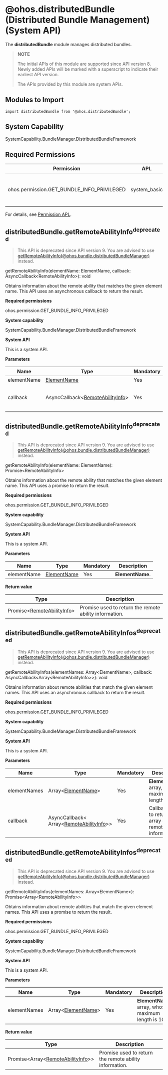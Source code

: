 # @ohos.distributedBundle (Distributed Bundle Management) (System API)

The **distributedBundle** module manages distributed bundles.

> **NOTE**
>
> The initial APIs of this module are supported since API version 8. Newly added APIs will be marked with a superscript to indicate their earliest API version.
>
> The APIs provided by this module are system APIs.

## Modules to Import

```
import distributedBundle from '@ohos.distributedBundle';
```

## System Capability

SystemCapability.BundleManager.DistributedBundleFramework

## Required Permissions

| Permission                                      | APL    | Description              |
| ------------------------------------------ | ------------ | ------------------ |
| ohos.permission.GET_BUNDLE_INFO_PRIVILEGED | system_basic | Permission to query information about all applications. |

For details, see [Permission APL](../../security/AccessToken/app-permission-mgmt-overview.md#permission-apl).

## distributedBundle.getRemoteAbilityInfo<sup>deprecated<sup>

> This API is deprecated since API version 9. You are advised to use [getRemoteAbilityInfo(@ohos.bundle.distributedBundleManager)](js-apis-distributedBundleManager-sys.md) instead.

getRemoteAbilityInfo(elementName: ElementName, callback: AsyncCallback&lt;RemoteAbilityInfo&gt;): void

Obtains information about the remote ability that matches the given element name. This API uses an asynchronous callback to return the result.

**Required permissions**

ohos.permission.GET_BUNDLE_INFO_PRIVILEGED

**System capability**

SystemCapability.BundleManager.DistributedBundleFramework

**System API**

This is a system API.

**Parameters**

| Name     | Type                                                        | Mandatory | Description                                              |
| ----------- | ------------------------------------------------------------ | ---- | -------------------------------------------------- |
| elementName | [ElementName](js-apis-bundle-ElementName.md)                 | Yes  | **ElementName**.                           |
| callback    | AsyncCallback<[RemoteAbilityInfo](js-apis-bundle-remoteAbilityInfo-sys.md)> | Yes  | Callback used to return the remote ability information. |



## distributedBundle.getRemoteAbilityInfo<sup>deprecated<sup>

> This API is deprecated since API version 9. You are advised to use [getRemoteAbilityInfo(@ohos.bundle.distributedBundleManager)](js-apis-distributedBundleManager-sys.md) instead.

getRemoteAbilityInfo(elementName: ElementName): Promise&lt;RemoteAbilityInfo&gt;

Obtains information about the remote ability that matches the given element name. This API uses a promise to return the result.

**Required permissions**

ohos.permission.GET_BUNDLE_INFO_PRIVILEGED

**System capability**

SystemCapability.BundleManager.DistributedBundleFramework

**System API**

This is a system API.

**Parameters**

| Name     | Type                                        | Mandatory | Description                   |
| ----------- | -------------------------------------------- | ---- | ----------------------- |
| elementName | [ElementName](js-apis-bundle-ElementName.md) | Yes  | **ElementName**. |

**Return value**

| Type                                                        | Description                             |
| ------------------------------------------------------------ | --------------------------------- |
| Promise\<[RemoteAbilityInfo](js-apis-bundle-remoteAbilityInfo-sys.md)> | Promise used to return the remote ability information. |

## distributedBundle.getRemoteAbilityInfos<sup>deprecated<sup>

> This API is deprecated since API version 9. You are advised to use [getRemoteAbilityInfo(@ohos.bundle.distributedBundleManager)](js-apis-distributedBundleManager-sys.md) instead.

getRemoteAbilityInfos(elementNames: Array&lt;ElementName&gt;, callback: AsyncCallback&lt;Array&lt;RemoteAbilityInfo&gt;&gt;): void

Obtains information about remote abilities that match the given element names. This API uses an asynchronous callback to return the result.

**Required permissions**

ohos.permission.GET_BUNDLE_INFO_PRIVILEGED

**System capability**

SystemCapability.BundleManager.DistributedBundleFramework

**System API**

This is a system API.

**Parameters**

| Name      | Type                                                        | Mandatory | Description                                              |
| ------------ | ------------------------------------------------------------ | ---- | -------------------------------------------------- |
| elementNames | Array<[ElementName](js-apis-bundle-ElementName.md)>          | Yes  | **ElementName** array, whose maximum length is 10.                  |
| callback     | AsyncCallback< Array<[RemoteAbilityInfo](js-apis-bundle-remoteAbilityInfo-sys.md)>> | Yes  | Callback used to return an array of the remote ability information. |



## distributedBundle.getRemoteAbilityInfos<sup>deprecated<sup>

> This API is deprecated since API version 9. You are advised to use [getRemoteAbilityInfo(@ohos.bundle.distributedBundleManager)](js-apis-distributedBundleManager-sys.md) instead.

getRemoteAbilityInfos(elementNames: Array&lt;ElementName&gt;): Promise&lt;Array&lt;RemoteAbilityInfo&gt;&gt;

Obtains information about remote abilities that match the given element names. This API uses a promise to return the result.

**Required permissions**

ohos.permission.GET_BUNDLE_INFO_PRIVILEGED

**System capability**

SystemCapability.BundleManager.DistributedBundleFramework

**System API**

This is a system API.

**Parameters**

| Name     | Type                                               | Mandatory | Description                 |
| ------------ | --------------------------------------------------- | ---- | ----------------------- |
| elementNames | Array<[ElementName](js-apis-bundle-ElementName.md)> | Yes  | **ElementName** array, whose maximum length is 10. |

**Return value**

| Type                                                        | Description                             |
| ------------------------------------------------------------ | --------------------------------- |
| Promise\<Array<[RemoteAbilityInfo](js-apis-bundle-remoteAbilityInfo-sys.md)>> | Promise used to return the remote ability information. |
